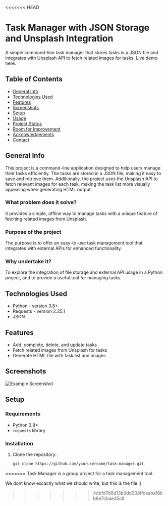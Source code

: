 <<<<<<< HEAD
# Task Manager with JSON Storage and Unsplash Integration

A simple command-line task manager that stores tasks in a JSON file and integrates with Unsplash API to fetch related images for tasks. Live demo here.

## Table of Contents
- [General Info](#general-info)
- [Technologies Used](#technologies-used)
- [Features](#features)
- [Screenshots](#screenshots)
- [Setup](#setup)
- [Usage](#usage)
- [Project Status](#project-status)
- [Room for Improvement](#room-for-improvement)
- [Acknowledgements](#acknowledgements)
- [Contact](#contact)

## General Info
This project is a command-line application designed to help users manage their tasks efficiently. The tasks are stored in a JSON file, making it easy to save and retrieve them. Additionally, the project uses the Unsplash API to fetch relevant images for each task, making the task list more visually appealing when generating HTML output.

### What problem does it solve?
It provides a simple, offline way to manage tasks with a unique feature of fetching related images from Unsplash.

### Purpose of the project
The purpose is to offer an easy-to-use task management tool that integrates with external APIs for enhanced functionality.

### Why undertake it?
To explore the integration of file storage and external API usage in a Python project, and to provide a useful tool for managing tasks.

## Technologies Used
- Python - version 3.8+
- Requests - version 2.25.1
- JSON

## Features
- Add, complete, delete, and update tasks
- Fetch related images from Unsplash for tasks
- Generate HTML file with task list and images

## Screenshots
![Example Screenshot](example_screenshot.png)

## Setup
### Requirements
- Python 3.8+
- `requests` library

### Installation
1. Clone the repository:
   ```sh
   git clone https://github.com/yourusername/task-manager.git
=======
Task Manager is a group project for a task management tool.


We dont know excactly what we should write, but this is the file :)
>>>>>>> 4dbfd7b8d13b3dd008ffceaba16bb8e7cbae35c8
